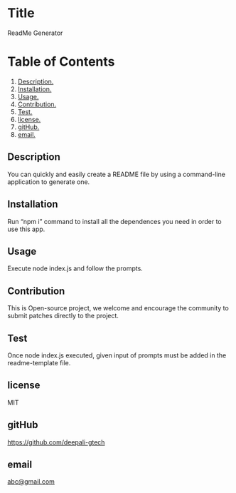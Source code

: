 # Title
  ReadMe Generator 
# Table of Contents
1. [ Description. ](#description)
2. [ Installation. ](#installation)
3. [ Usage. ](#usage)
4. [ Contribution. ](#contribution)  
5. [ Test. ](#test)
6. [ license. ](#license)
7. [ gitHub. ](#gitHub)
8. [ email. ](#email) 


## Description 
  You can quickly and easily create a README file by using a command-line application to generate one. 
## Installation
  Run “npm i” command to install all the dependences you need in order to use this app.
## Usage 
  Execute node index.js and follow the prompts.
## Contribution
  This is Open-source project, we welcome and encourage the community to submit patches directly to the project.
## Test
  Once node index.js executed, given input of prompts must be added in the readme-template file.
## license
  MIT
## gitHub
https://github.com/deepali-gtech
## email
  abc@gmail.com